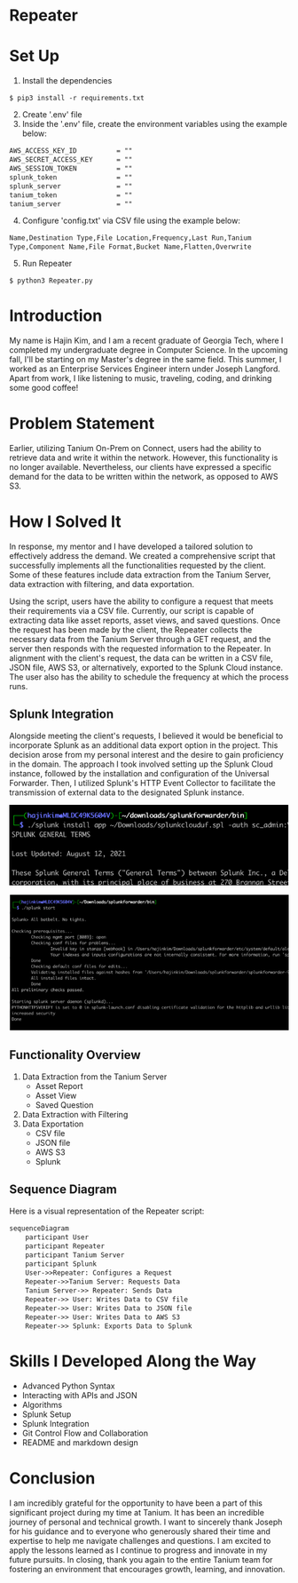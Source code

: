 # Repeater

# Set Up
1. Install the dependencies
```
$ pip3 install -r requirements.txt
```
2. Create '.env' file
3. Inside the '.env' file, create the environment variables using the example below:
```
AWS_ACCESS_KEY_ID          = ""
AWS_SECRET_ACCESS_KEY      = ""
AWS_SESSION_TOKEN          = ""
splunk_token               = ""
splunk_server              = ""
tanium_token               = ""
tanium_server              = ""
```
4. Configure 'config.txt' via CSV file using the example below:
```
Name,Destination Type,File Location,Frequency,Last Run,Tanium Type,Component Name,File Format,Bucket Name,Flatten,Overwrite
```
5. Run Repeater
```
$ python3 Repeater.py
```


# Introduction

My name is Hajin Kim, and I am a recent graduate of Georgia Tech, where I completed my undergraduate degree in Computer Science. In the upcoming fall, I'll be starting on my Master's degree in the same field. This summer, I worked as an Enterprise Services Engineer intern under Joseph Langford. Apart from work, I like listening to music, traveling, coding, and drinking some good coffee!
# Problem Statement
Earlier, utilizing Tanium On-Prem on Connect, users had the ability to retrieve data and write it within the network. However, this functionality is no longer available. Nevertheless, our clients have expressed a specific demand for the data to be written within the network, as opposed to AWS S3.


# How I Solved It
In response, my mentor and I have developed a tailored solution to effectively address the demand. We created a comprehensive script that successfully implements all the functionalities requested by the client. Some of these features include data extraction from the Tanium Server, data extraction with filtering, and data exportation.


Using the script, users have the ability to configure a request that meets their requirements via a CSV file. Currently, our script is capable of extracting data like asset reports, asset views, and saved questions. Once the request has been made by the client, the Repeater collects the necessary data from the Tanium Server through a GET request, and the server then responds with the requested information to the Repeater. In alignment with the client's request, the data can be written in a CSV file, JSON file, AWS S3, or alternatively, exported to the Splunk Cloud instance. The user also has the ability to schedule the frequency at which the process runs.

## Splunk Integration
Alongside meeting the client's requests, I believed it would be beneficial to incorporate Splunk as an additional data export option in the project. This decision arose from my personal interest and the desire to gain proficiency in the domain. The approach I took involved setting up the Splunk Cloud instance, followed by the installation and configuration of the Universal Forwarder. Then, I utilized Splunk's HTTP Event Collector to facilitate the transmission of external data to the designated Splunk instance.


<p align="center">
  <img 
    width=""
    height=""
    src="img/splunk1.png"
  >
</p>

<p align="center">
  <img 
    width=""
    height=""
    src="img/splunk2.png"
  >
</p>


## Functionality Overview
1. Data Extraction from the Tanium Server
    - Asset Report
    - Asset View
    - Saved Question
2. Data Extraction with Filtering
3. Data Exportation
    - CSV file
    - JSON file
    - AWS S3
    - Splunk


## Sequence Diagram
Here is a visual representation of the Repeater script:

```mermaid
sequenceDiagram
    participant User
    participant Repeater
    participant Tanium Server
    participant Splunk
    User->>Repeater: Configures a Request
    Repeater->>Tanium Server: Requests Data
    Tanium Server->> Repeater: Sends Data
    Repeater->> User: Writes Data to CSV file
    Repeater->> User: Writes Data to JSON file
    Repeater->> User: Writes Data to AWS S3
    Repeater->> Splunk: Exports Data to Splunk
```



# Skills I Developed Along the Way
- Advanced Python Syntax
- Interacting with APIs and JSON 
- Algorithms
- Splunk Setup
- Splunk Integration
- Git Control Flow and Collaboration
- README and markdown design



# Conclusion 
I am incredibly grateful for the opportunity to have been a part of this significant project during my time at Tanium. It has been an incredible journey of personal and technical growth. I want to sincerely thank Joseph for his guidance and to everyone who generously shared their time and expertise to help me navigate challenges and questions. I am excited to apply the lessons learned as I continue to progress and innovate in my future pursuits. In closing, thank you again to the entire Tanium team for fostering an environment that encourages growth, learning, and innovation.

